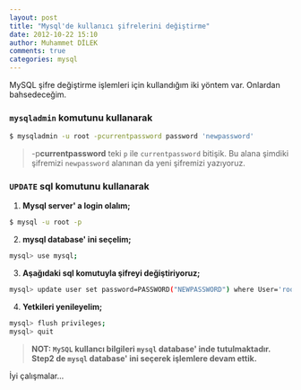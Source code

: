 ```yaml
---
layout: post
title: "Mysql'de kullanıcı şifrelerini değiştirme"
date: 2012-10-22 15:10
author: Muhammet DİLEK
comments: true
categories: mysql
---
```

MySQL şifre değiştirme işlemleri için kullandığım iki yöntem var. Onlardan bahsedeceğim.

### `mysqladmin` komutunu kullanarak

```bash
$ mysqladmin -u root -pcurrentpassword password 'newpassword'
```
> -p**currentpassword** teki `p` ile `currentpassword` bitişik. Bu alana şimdiki şifremizi `newpassword` alanınan da yeni şifremizi yazıyoruz.

<!-- more -->

### `UPDATE` sql komutunu kullanarak

1) __Mysql server' a login olalım;__


```bash
$ mysql -u root -p
```

2) __mysql database' ini seçelim;__

```bash
mysql> use mysql;
```

3) __Aşağıdaki sql komutuyla şifreyi değiştiriyoruz;__

```bash
mysql> update user set password=PASSWORD("NEWPASSWORD") where User='root';
```

4) __Yetkileri yenileyelim;__

```bash
mysql> flush privileges;
mysql> quit
```

> __NOT: `MySQL` kullancı bilgileri `mysql` database' inde tutulmaktadır. Step2 de `mysql` database' ini seçerek işlemlere devam ettik.__

İyi çalışmalar...
